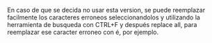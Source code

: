 En caso de que se decida no usar esta version, se puede reemplazar facilmente los caracteres erroneos seleccionandolos y utilizando la herramienta de busqueda con CTRL+F y después replace all, para reemplazar ese caracter erroneo con é, por ejemplo.
